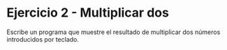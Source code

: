 # Ejercicio 2 - Multiplicar dos

Escribe un programa que muestre el resultado de multiplicar dos números introducidos por teclado.
